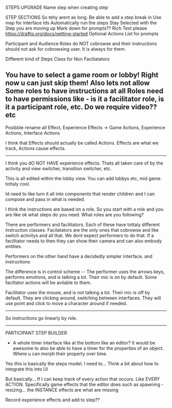 STEPS UPGRADE
  Name step when creating step 

  STEP SECTIONS
    So tehy arent as long. Be able to add a step break in
  Use map for interface Ids
  Automatically run the steps
  Stay Selected with the Step you are moving up
  Mark down for prompts?? Rich Text please https://draftjs.org/docs/getting-started
  Optional Actions List for prompts

  Participant and Audience Roles do NOT cobrowse and their instructions should not ask for cobrowsing user. It is always for them. 

  Different kind of Steps Class for Non Faciliatators

  You have to select a game room or lobby! Right now u can just skip them!
  Also lets not allow Some roles to have instructions at all
  Roles need to have permissions like - is it a facilitator role, is it a participant role, etc. Do we require video?? etc
--

Posibble rename all Effect, Experience Effects -> Game Actions, Experience Actions, Interface Actions

I think that Effects should actually be called Actions. Effects are what we track, Actions cause effects.

---


I think you dO NOT HAVE experience effects. Thats all taken care of by the activity and view switcher, transition switcher, etc.

This is all edited within the lobby view. You can add lobbys etc, mid game. tottaly cool.

Id need to like turn it all into components that render children and I can compose and pass in what is needed. 

I think the instructions are based on a role. So you start with a role and you are like ok what steps do you need. What roles are you following? 

There are performers and facilitators. Each of these have tottaly different instruction classes. Facilatators are the only ones that cobrowse and like switch activitys and all that. We dont expect performers to do that. If a facilitator needs to then they can show their camera and can also embody entities. 

Performers on the  other hand have a decidedly simpler interface. and instructions

The difference is in control scheme -- The performer uses the arrows keys, performs emotions, and is talking a lot. Their mic is on by default. Some faciltator actions will be avilable to them.

Facilitator uses the mouse, and is not talking a lot. Their mic is off by default. They are clicking around, switching between interfaces. They will use point and click to move a character around if needed.

---

So instructions go linearly by role.

----

PARTICIPANT STEP BUILDER
 - A whole timer interface like at the bottom like an editor?
  It would be awesome to also be able to have a timer for the properties of an object. Where u can morph their property over time.

  Yes this is basically the steps model. I need to... Think a bit about how to integrate this into UI 

  But basically... If I can keep track of every action that occurs. Like EVERY ACTION. Specifically game effects that the editor does such as spawning - resizing... the INSTANCE effects are what are missing

  Record experience effects and add to step??

